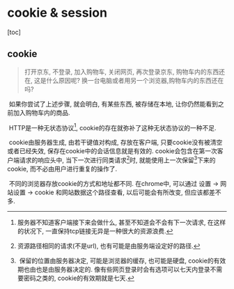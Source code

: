 
# cookie & session

[toc]

## cookie
> 打开京东, 不登录, 加入购物车, 关闭网页, 再次登录京东, 购物车内的东西还在, 这是什么原因呢? 换一台电脑或者用另一个浏览器,购物车内的东西还在吗?

​	如果你尝试了上述步骤, 就会明白, 有某些东西, 被存储在本地,  让你仍然能看到之前加入购物车内的商品.

​	HTTP是一种无状态协议[^1], cookie的存在就弥补了这种无状态协议的一种不足.

​	cookie由服务器生成, 由若干键值对构成, 存放在客户端, 只要cookie没有被清空或者已经失效, 保存在cookie中的会话信息就是有效的. cookie会包含在第一次客户端请求的响应头中, 当下一次进行同类请求[^2]时, 就能使用上一次保留[^3]下来的cookie, 而不必由用户进行重复的操作了. 

​	不同的浏览器存放cookie的方式和地址都不同. 在chrome中, 可以通过 设置 -> 网站设置 -> cookie 和网站数据这个路径查看, 以后可能会有所改变, 但应该都差不多.

[^1]: 服务器不知道客户端接下来会做什么, 甚至不知道会不会有下一次请求, 在这样的状况下, 一直保持tcp链接无异是一种很大的资源浪费.
[^2]: 资源路径相同的请求(不是url), 也有可能是由服务端设定好的路径.
[^3]: 保留的位置由服务器决定, 可能是浏览器的缓存, 也可能是硬盘, cookie的有效期也由也是由服务器决定的. 像有些网页登录时会有选项可以七天内登录不需要密码之类的, cookie的有效期就是七天. 

